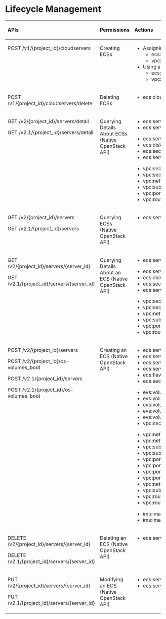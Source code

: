 # Lifecycle Management<a name="EN-US_TOPIC_0103071510"></a>

<a name="table1587111571724"></a>
<table><thead align="left"><tr id="row5871165713215"><th class="cellrowborder" valign="top" width="43.25925925925926%" id="mcps1.1.4.1.1"><p id="p11871195719215"><a name="p11871195719215"></a><a name="p11871195719215"></a>APIs</p>
</th>
<th class="cellrowborder" valign="top" width="30.814814814814817%" id="mcps1.1.4.1.2"><p id="p28621644185118"><a name="p28621644185118"></a><a name="p28621644185118"></a>Permissions</p>
</th>
<th class="cellrowborder" valign="top" width="25.925925925925924%" id="mcps1.1.4.1.3"><p id="p38711657129"><a name="p38711657129"></a><a name="p38711657129"></a>Actions</p>
</th>
</tr>
</thead>
<tbody><tr id="row6118143811524"><td class="cellrowborder" valign="top" width="43.25925925925926%" headers="mcps1.1.4.1.1 "><p id="p9828202281915"><a name="p9828202281915"></a><a name="p9828202281915"></a>POST /v1/{project_id}/cloudservers</p>
</td>
<td class="cellrowborder" valign="top" width="30.814814814814817%" headers="mcps1.1.4.1.2 "><p id="p1286344465110"><a name="p1286344465110"></a><a name="p1286344465110"></a>Creating ECSs</p>
</td>
<td class="cellrowborder" valign="top" width="25.925925925925924%" headers="mcps1.1.4.1.3 "><a name="ul9828142210192"></a><a name="ul9828142210192"></a><ul id="ul9828142210192"><li>Assigning a New EIP<a name="ul233121516335"></a><a name="ul233121516335"></a><ul id="ul233121516335"><li>ecs:cloudServers:create</li><li>vpc:publicIps:create</li></ul>
</li><li>Using an Existing EIP<a name="ul1287616455335"></a><a name="ul1287616455335"></a><ul id="ul1287616455335"><li>ecs:cloudServers:create</li><li>vpc:publicIps:update</li></ul>
</li></ul>
</td>
</tr>
<tr id="row78644281610"><td class="cellrowborder" valign="top" width="43.25925925925926%" headers="mcps1.1.4.1.1 "><p id="p1382822218198"><a name="p1382822218198"></a><a name="p1382822218198"></a>POST /v1/{project_id}/cloudservers/delete</p>
</td>
<td class="cellrowborder" valign="top" width="30.814814814814817%" headers="mcps1.1.4.1.2 "><p id="p08634442517"><a name="p08634442517"></a><a name="p08634442517"></a>Deleting ECSs</p>
</td>
<td class="cellrowborder" valign="top" width="25.925925925925924%" headers="mcps1.1.4.1.3 "><a name="ul12828162216195"></a><a name="ul12828162216195"></a><ul id="ul12828162216195"><li>ecs:cloudServers:delete</li></ul>
</td>
</tr>
<tr id="row38713577219"><td class="cellrowborder" valign="top" width="43.25925925925926%" headers="mcps1.1.4.1.1 "><p id="p725331122516"><a name="p725331122516"></a><a name="p725331122516"></a>GET /v2/{project_id}/servers/detail</p>
<p id="p16337193516315"><a name="p16337193516315"></a><a name="p16337193516315"></a>GET /v2.1/{project_id}/servers/detail</p>
</td>
<td class="cellrowborder" valign="top" width="30.814814814814817%" headers="mcps1.1.4.1.2 "><p id="p369615322438"><a name="p369615322438"></a><a name="p369615322438"></a>Querying Details About ECSs (Native OpenStack API)</p>
</td>
<td class="cellrowborder" valign="top" width="25.925925925925924%" headers="mcps1.1.4.1.3 "><a name="ul1933753518319"></a><a name="ul1933753518319"></a><ul id="ul1933753518319"><li>ecs:servers:list</li><li>ecs:servers:get</li></ul>
<a name="ul933763510316"></a><a name="ul933763510316"></a><ul id="ul933763510316"><li>ecs:serverVolumes:use</li><li>ecs:diskConfigs:use</li><li>ecs:securityGroups:use</li><li>ecs:serverKeypairs:get</li></ul>
<a name="ul1033718356310"></a><a name="ul1033718356310"></a><ul id="ul1033718356310"><li>vpc:securityGroups:get</li><li>vpc:securityGroupRules:get</li><li>vpc:networks:get</li><li>vpc:subnets:get</li><li>vpc:ports:get</li><li>vpc:routers:get</li></ul>
</td>
</tr>
<tr id="row58713574219"><td class="cellrowborder" valign="top" width="43.25925925925926%" headers="mcps1.1.4.1.1 "><p id="p172163919520"><a name="p172163919520"></a><a name="p172163919520"></a>GET /v2/{project_id}/servers</p>
<p id="p292383619252"><a name="p292383619252"></a><a name="p292383619252"></a>GET /v2.1/{project_id}/servers</p>
</td>
<td class="cellrowborder" valign="top" width="30.814814814814817%" headers="mcps1.1.4.1.2 "><p id="p1386254410510"><a name="p1386254410510"></a><a name="p1386254410510"></a>Querying ECSs (Native OpenStack API)</p>
</td>
<td class="cellrowborder" valign="top" width="25.925925925925924%" headers="mcps1.1.4.1.3 "><a name="ul372239658"></a><a name="ul372239658"></a><ul id="ul372239658"><li>ecs:servers:list</li></ul>
</td>
</tr>
<tr id="row88711057321"><td class="cellrowborder" valign="top" width="43.25925925925926%" headers="mcps1.1.4.1.1 "><p id="p2723392051"><a name="p2723392051"></a><a name="p2723392051"></a>GET /v2/{project_id}/servers/{server_id}</p>
<p id="p41651192619"><a name="p41651192619"></a><a name="p41651192619"></a>GET /v2.1/{project_id}/servers/{server_id}</p>
</td>
<td class="cellrowborder" valign="top" width="30.814814814814817%" headers="mcps1.1.4.1.2 "><p id="p108621644105118"><a name="p108621644105118"></a><a name="p108621644105118"></a>Querying Details About an ECS (Native OpenStack API)</p>
</td>
<td class="cellrowborder" valign="top" width="25.925925925925924%" headers="mcps1.1.4.1.3 "><a name="ul87293914516"></a><a name="ul87293914516"></a><ul id="ul87293914516"><li>ecs:servers:get</li></ul>
<a name="ul169877811527"></a><a name="ul169877811527"></a><ul id="ul169877811527"><li>ecs:serverVolumes:use</li><li>ecs:diskConfigs:use</li><li>ecs:securityGroups:use</li><li>ecs:serverKeypairs:get</li></ul>
<a name="ul1698713811526"></a><a name="ul1698713811526"></a><ul id="ul1698713811526"><li>vpc:securityGroups:get</li><li>vpc:securityGroupRules:get</li><li>vpc:networks:get</li><li>vpc:subnets:get</li><li>vpc:ports:get</li><li>vpc:routers:get</li></ul>
</td>
</tr>
<tr id="row19755103191416"><td class="cellrowborder" valign="top" width="43.25925925925926%" headers="mcps1.1.4.1.1 "><p id="p183216467273"><a name="p183216467273"></a><a name="p183216467273"></a>POST /v2/{project_id}/servers</p>
<p id="p032113463271"><a name="p032113463271"></a><a name="p032113463271"></a>POST /v2/{project_id}/os-volumes_boot</p>
<p id="p5883772911"><a name="p5883772911"></a><a name="p5883772911"></a>POST /v2.1/{project_id}/servers</p>
<p id="p11883670913"><a name="p11883670913"></a><a name="p11883670913"></a>POST /v2.1/{project_id}/os-volumes_boot</p>
</td>
<td class="cellrowborder" valign="top" width="30.814814814814817%" headers="mcps1.1.4.1.2 "><p id="p18605195717538"><a name="p18605195717538"></a><a name="p18605195717538"></a>Creating an ECS (Native OpenStack API)</p>
</td>
<td class="cellrowborder" valign="top" width="25.925925925925924%" headers="mcps1.1.4.1.3 "><a name="ul1388313711917"></a><a name="ul1388313711917"></a><ul id="ul1388313711917"><li>ecs:servers:create</li><li>ecs:servers:get</li><li>ecs:serverInterfaces:use</li><li>ecs:serverInterfaces:get</li><li>ecs:flavors:get</li><li>ecs:securityGroups:use</li></ul>
<a name="ul688318715914"></a><a name="ul688318715914"></a><ul id="ul688318715914"><li>evs:volumes:list</li><li>evs:volumes:get</li><li>evs:volumes:create</li><li>evs:volumes:attach</li><li>evs:volumes:manage</li><li>vpc:securityGroups:get</li></ul>
<a name="ul28841471697"></a><a name="ul28841471697"></a><ul id="ul28841471697"><li>vpc:networks:get</li><li>vpc:networks:update</li><li>vpc:subnets:get</li><li>vpc:subnets:update</li><li>vpc:ports:create</li><li>vpc:ports:update</li><li>vpc:ports:get</li><li>vpc:ports:delete</li><li>vpc:networks:create</li><li>vpc:subnets:create</li><li>vpc:routers:get</li><li>vpc:routers:update</li></ul>
<a name="ul13884117497"></a><a name="ul13884117497"></a><ul id="ul13884117497"><li>ims:images:list</li><li>ims:images:get</li></ul>
</td>
</tr>
<tr id="row328513471419"><td class="cellrowborder" valign="top" width="43.25925925925926%" headers="mcps1.1.4.1.1 "><p id="p114321317142817"><a name="p114321317142817"></a><a name="p114321317142817"></a>DELETE /v2/{project_id}/servers/{server_id}</p>
<p id="p33197248919"><a name="p33197248919"></a><a name="p33197248919"></a>DELETE /v2.1/{project_id}/servers/{server_id}</p>
</td>
<td class="cellrowborder" valign="top" width="30.814814814814817%" headers="mcps1.1.4.1.2 "><p id="p260615717539"><a name="p260615717539"></a><a name="p260615717539"></a>Deleting an ECS (Native OpenStack API)</p>
</td>
<td class="cellrowborder" valign="top" width="25.925925925925924%" headers="mcps1.1.4.1.3 "><a name="ul1631916243919"></a><a name="ul1631916243919"></a><ul id="ul1631916243919"><li>ecs:servers:delete</li></ul>
</td>
</tr>
<tr id="row1262503681417"><td class="cellrowborder" valign="top" width="43.25925925925926%" headers="mcps1.1.4.1.1 "><p id="p1492018285282"><a name="p1492018285282"></a><a name="p1492018285282"></a>PUT /v2/{project_id}/servers/{server_id}</p>
<p id="p731918241919"><a name="p731918241919"></a><a name="p731918241919"></a>PUT /v2.1/{project_id}/servers/{server_id}</p>
</td>
<td class="cellrowborder" valign="top" width="30.814814814814817%" headers="mcps1.1.4.1.2 "><p id="p116062577537"><a name="p116062577537"></a><a name="p116062577537"></a>Modifying an ECS (Native OpenStack API)</p>
</td>
<td class="cellrowborder" valign="top" width="25.925925925925924%" headers="mcps1.1.4.1.3 "><a name="ul03191224499"></a><a name="ul03191224499"></a><ul id="ul03191224499"><li>ecs:servers:update</li><li>ecs:servers:get</li></ul>
</td>
</tr>
</tbody>
</table>

